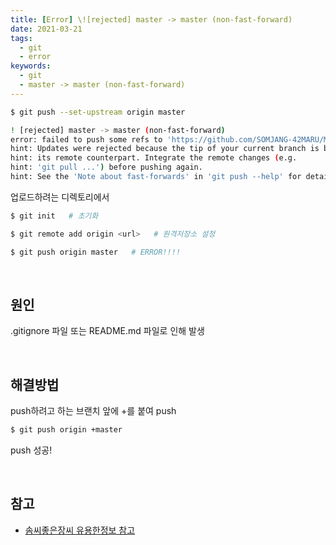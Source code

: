 ```yaml
---
title: [Error] \![rejected] master -> master (non-fast-forward)
date: 2021-03-21
tags:
  - git
  - error
keywords:
  - git
  - master -> master (non-fast-forward)
---
```


```bash
$ git push --set-upstream origin master

! [rejected] master -> master (non-fast-forward)
error: failed to push some refs to 'https://github.com/SOMJANG-42MARU/MaruKeyword.git'
hint: Updates were rejected because the tip of your current branch is behind
hint: its remote counterpart. Integrate the remote changes (e.g.
hint: 'git pull ...') before pushing again.
hint: See the 'Note about fast-forwards' in 'git push --help' for details.
```

업로드하려는 디렉토리에서

```bash
$ git init   # 초기화
```

```bash
$ git remote add origin <url>   # 원격저장소 설정
```

```bash
$ git push origin master   # ERROR!!!!
```

<br/>

## 원인

.gitignore 파일 또는 README.md 파일로 인해 발생

<br/>

## 해결방법

push하려고 하는 브랜치 앞에 +를 붙여 push

```bash
$ git push origin +master
```

push 성공!

<br/>

## 참고

- [솜씨좋은장씨 유용한정보 참고](https://somjang.tistory.com/entry/Git-rejected-master-master-non-fast-forward-%ED%95%B4%EA%B2%B0-%EB%B0%A9%EB%B2%95)

